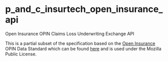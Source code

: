 # p_and_c_insurtech_open_insurance_api

Open Insurance OPIN Claims Loss Underwriting Exchange API

This is a partial subset of the specification based on the [Open Insurance](https://openinsurance.io/) OPIN Data Standard which can be found [here](https://docs.google.com/spreadsheets/d/1XwI7ecs6305oDhtVhzvfyYU3iqYzZUmA_BV-IZk-odg/edit#gid=2134566679) and is used under the Mozilla Public License.
